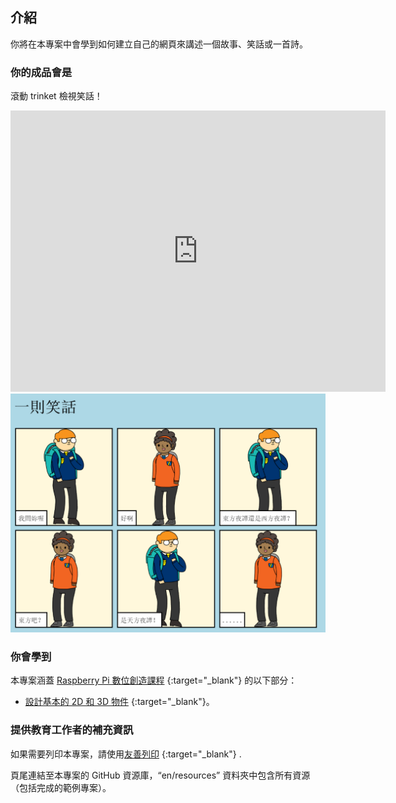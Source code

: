 ## 介紹

你將在本專案中會學到如何建立自己的網頁來講述一個故事、笑話或一首詩。

### 你的成品會是

滾動 trinket 檢視笑話！

<div class="trinket">
  <iframe src="https://trinket.io/embed/html/c8afdef912?outputOnly=true&start=result" width="600" height="450" frameborder="0" marginwidth="0" marginheight="0" allowfullscreen>
  </iframe>
  <img src="images/story-final.png">
</div>

### 你會學到

本專案涵蓋 [Raspberry Pi 數位創造課程](http://rpf.io/curriculum) {:target="_blank"} 的以下部分：

+ [設計基本的 2D 和 3D 物件](https://www.raspberrypi.org/curriculum/design/creator) {:target="_blank"}。

### 提供教育工作者的補充資訊

如果需要列印本專案，請使用[友善列印](https://projects.raspberrypi.org/en/projects/tell-a-story/print) {:target="_blank"} .

頁尾連結至本專案的 GitHub 資源庫，“en/resources” 資料夾中包含所有資源（包括完成的範例專案）。